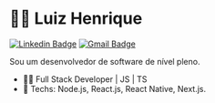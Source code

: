 # :man_technologist: Luiz Henrique

[![Linkedin Badge](https://img.shields.io/badge/-LinkedIn-blue?style=flat-square&logo=Linkedin&logoColor=white&link=https://www.linkedin.com/in/souza-luiz/)](https://www.linkedin.com/in/souza-luiz/)
[![Gmail Badge](https://img.shields.io/badge/-Gmail-c14438?style=flat-square&logo=Gmail&logoColor=white&link=mailto:henryque.souz4@gmail.com)](mailto:henryque.souz4@gmail.com)

Sou um desenvolvedor de software de nível pleno.

- :office_worker: Full Stack Developer | JS | TS
- :blue_heart: Techs: Node.js, React.js, React Native, Next.js.
